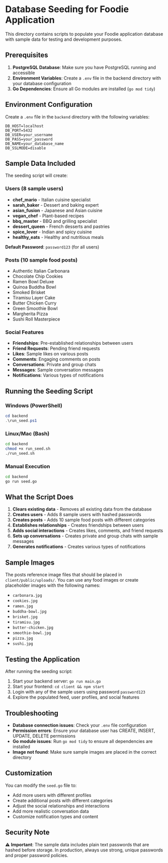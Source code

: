 # Database Seeding for Foodie Application

This directory contains scripts to populate your Foodie application database with sample data for testing and development purposes.

## Prerequisites

1. **PostgreSQL Database**: Make sure you have PostgreSQL running and accessible
2. **Environment Variables**: Create a `.env` file in the backend directory with your database configuration
3. **Go Dependencies**: Ensure all Go modules are installed (`go mod tidy`)

## Environment Configuration

Create a `.env` file in the `backend` directory with the following variables:

```env
DB_HOST=localhost
DB_PORT=5432
DB_USER=your_username
DB_PASS=your_password
DB_NAME=your_database_name
DB_SSLMODE=disable
```

## Sample Data Included

The seeding script will create:

### Users (8 sample users)
- **chef_mario** - Italian cuisine specialist
- **sarah_baker** - Dessert and baking expert
- **asian_fusion** - Japanese and Asian cuisine
- **vegan_chef** - Plant-based recipes
- **bbq_master** - BBQ and grilling specialist
- **dessert_queen** - French desserts and pastries
- **spice_lover** - Indian and spicy cuisine
- **healthy_eats** - Healthy and nutritious meals

**Default Password**: `password123` (for all users)

### Posts (10 sample food posts)
- Authentic Italian Carbonara
- Chocolate Chip Cookies
- Ramen Bowl Deluxe
- Quinoa Buddha Bowl
- Smoked Brisket
- Tiramisu Layer Cake
- Butter Chicken Curry
- Green Smoothie Bowl
- Margherita Pizza
- Sushi Roll Masterpiece

### Social Features
- **Friendships**: Pre-established relationships between users
- **Friend Requests**: Pending friend requests
- **Likes**: Sample likes on various posts
- **Comments**: Engaging comments on posts
- **Conversations**: Private and group chats
- **Messages**: Sample conversation messages
- **Notifications**: Various types of notifications

## Running the Seeding Script

### Windows (PowerShell)
```powershell
cd backend
.\run_seed.ps1
```

### Linux/Mac (Bash)
```bash
cd backend
chmod +x run_seed.sh
./run_seed.sh
```

### Manual Execution
```bash
cd backend
go run seed.go
```

## What the Script Does

1. **Clears existing data** - Removes all existing data from the database
2. **Creates users** - Adds 8 sample users with hashed passwords
3. **Creates posts** - Adds 10 sample food posts with different categories
4. **Establishes relationships** - Creates friendships between users
5. **Adds social interactions** - Creates likes, comments, and friend requests
6. **Sets up conversations** - Creates private and group chats with sample messages
7. **Generates notifications** - Creates various types of notifications

## Sample Images

The posts reference image files that should be placed in `client/public/uploads/`. You can use any food images or create placeholder images with the following names:

- `carbonara.jpg`
- `cookies.jpg`
- `ramen.jpg`
- `buddha-bowl.jpg`
- `brisket.jpg`
- `tiramisu.jpg`
- `butter-chicken.jpg`
- `smoothie-bowl.jpg`
- `pizza.jpg`
- `sushi.jpg`

## Testing the Application

After running the seeding script:

1. Start your backend server: `go run main.go`
2. Start your frontend: `cd client && npm start`
3. Login with any of the sample users using password `password123`
4. Explore the populated feed, user profiles, and social features

## Troubleshooting

- **Database connection issues**: Check your `.env` file configuration
- **Permission errors**: Ensure your database user has CREATE, INSERT, UPDATE, DELETE permissions
- **Go module issues**: Run `go mod tidy` to ensure all dependencies are installed
- **Image not found**: Make sure sample images are placed in the correct directory

## Customization

You can modify the `seed.go` file to:
- Add more users with different profiles
- Create additional posts with different categories
- Adjust the social relationships and interactions
- Add more realistic conversation data
- Customize notification types and content

## Security Note

⚠️ **Important**: The sample data includes plain text passwords that are hashed before storage. In production, always use strong, unique passwords and proper password policies.

